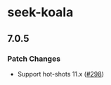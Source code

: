 # seek-koala

## 7.0.5

### Patch Changes

- Support hot-shots 11.x ([#298](https://github.com/seek-oss/koala/pull/298))
